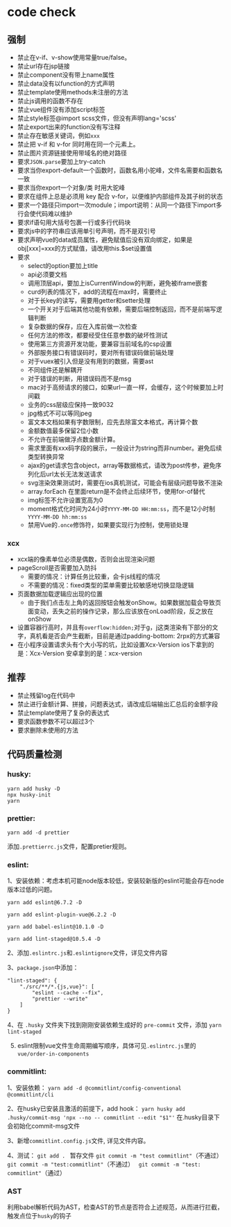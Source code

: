 # code check

## 强制
- 禁止在v-if、v-show使用常量true/false。
- 禁止url存在jsp链接
- 禁止component没有带上name属性
- 禁止data没有以function的方式声明
- 禁止template使用methods未注册的方法
- 禁止js调用的函数不存在
- 禁止vue组件没有添加script标签
- 禁止style标签@import scss文件，但没有声明lang='scss'
- 禁止export出来的function没有写注释
- 禁止存在敏感关键词，例如`xxx`
- 禁止把 v-if 和 v-for 同时用在同一个元素上。
- 禁止图片资源链接使用带域名的绝对路径
- 要求`JSON.parse`要加上try-catch
- 要求当你export-default一个函数时，函数名用小驼峰，文件名需要和函数名一致
- 要求当你export一个对象/类 时用大驼峰
- 要求在组件上总是必须用 key 配合 v-for，以便维护内部组件及其子树的状态
- 要求一个路径只import一次module；import说明：从同一个路径下import多行会使代码难以维护
- 要求if语句用大括号包裹一行或多行代码块
- 要求js中的字符串应该用单引号声明，而不是双引号
- 要求声明vue的data成员属性，避免赋值后没有双向绑定，如果是obj[xxx]=xxx的方式赋值，请改用this.$set设置值
- 要求
	- select的option要加上title
	- api必须要文档
	- 调用顶层api，要加上isCurrentWindow的判断，避免被iframe嵌套
	- curd列表的情况下，add的流程在max时，需要终止
	- 对于长key的读写，需要用getter和setter处理
	- 一个开关对于后端其他功能有依赖，需要后端控制返回，而不是前端写逻辑判断
	- 复杂数据的保存，应在入库前做一次检查
	- 任何方法的修改，都要经受住任意参数的破坏性测试
	- 使用第三方资源开发功能，要兼容当前域名的csp设置
    - 外部服务接口有错误码时，要对所有错误码做前端处理
    - 对于vuex被引入但是没有用到的数据，需要ast
    - 不同组件还是解耦开
    - 对于错误的判断，用错误码而不是msg
    - mac对于高频请求的接口，如果url一直一样，会缓存，这个时候要加上时间戳
    - 业务的css层级应保持一致9032
    - jpg格式不可以等同jpeg
    - 富文本文档如果有字数限制，应先去除富文本格式，再计算个数
    - 金额数值最多保留2位小数
    - 不允许在前端做浮点数金额计算。
    - 需求里面有xxx码字段的展示，一般设计为string而非number。避免后续类型转换异常
    - ajax的get请求包含object，array等数据格式，请改为post传参，避免序列化后url太长无法发送请求
    - svg渲染效果测试时，需要在ios真机测试，可能会有层级问题导致不渲染
    - array.forEach 在里面return是不会终止后续环节，使用for-of替代
    - img标签不允许设置宽高为0
    - moment格式化时间为24小时`YYYY-MM-DD HH:mm:ss`，而不是12小时制`YYYY-MM-DD hh:mm:ss`
    - 禁用Vue的`.once`修饰符，如果要实现行为控制，使用锁处理

    
### xcx
- xcx端的像素单位必须是偶数，否则会出现渲染问题
- pageScroll是否需要加入防抖
    - 需要的情况：计算任务比较重，会卡js线程的情况
    - 不需要的情况：fixed类型的菜单需要比较敏感地切换显隐逻辑
- 页面数据加载逻辑应出现的位置
    - 由于我们点击左上角的返回按钮会触发onShow。如果数据加载会导致页面变动，丢失之前的操作记录，那么应该放在onLoad阶段，反之放在onShow
- 设置容器行高时，并且有`overflow:hidden;`对于g，j这类渲染有下部分的文字，真机看是否会产生截断，目前是通过padding-bottom: 2rpx的方式兼容
- 在小程序设置请求头有个大小写的坑，比如设置Xcx-Version
  ios下拿到的是：Xcx-Version
  安卓拿到的是：xcx-version
  
## 推荐
- 禁止残留log在代码中
- 禁止进行金额计算、拼接，问题表达式，请改成后端输出汇总后的金额字段
- 禁止template使用了复杂的表达式
- 要求函数参数不可以超过3个
- 要求删除未使用的方法

## 代码质量检测
### husky:

```
yarn add husky -D
npx husky-init
yarn
```


### prettier:
```
yarn add -d prettier
```
添加```.prettierrc.js```文件，配置pretier规则。

### eslint:

1、安装依赖：考虑本机可能node版本较低，安装较新版的eslint可能会存在node版本过低的问题。

```
yarn add eslint@6.7.2 -D

yarn add eslint-plugin-vue@6.2.2 -D

yarn add babel-eslint@10.1.0 -D

yarn add lint-staged@10.5.4 -D
```

2、添加```.eslintrc.js```和```.eslintignore```文件，详见文件内容

3、```package.json```中添加：
```
"lint-staged": {
    "./src/**/*.{js,vue}": [
        "eslint --cache --fix",
        "prettier --write"
    ]
}
```

4、在 `.husky` 文件夹下找到刚刚安装依赖生成好的 `pre-commit` 文件，添加 `yarn lint-staged`

5. eslint限制vue文件生命周期编写顺序，具体可见`.eslintrc.js`里的`vue/order-in-components`

### commitlint:

1、安装依赖：
`yarn add -d @commitlint/config-conventional @commitlint/cli`

2、在husky已安装且激活的前提下，add hook：
`yarn husky add .husky/commit-msg 'npx --no -- commitlint --edit "$1"'`
在.husky目录下会初始化commit-msg文件

3、新增`commitlint.config.js`文件, 详见文件内容。

4、测试：
`git add . ` 暂存文件
`git commit -m "test commitlint"`（不通过）
`git commit -m "test:commitlint"`（不通过）
` git commit -m "test: commitlint"`（通过）

### AST
利用babel解析代码为AST，检查AST的节点是否符合上述规范，从而进行拦截，触发点位于`husky`的钩子
